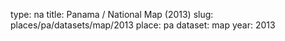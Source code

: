 type: na
title: Panama / National Map (2013)
slug: places/pa/datasets/map/2013
place: pa
dataset: map
year: 2013
